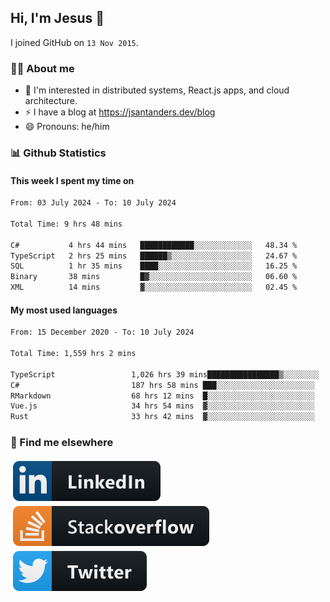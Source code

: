 ## Hi, I'm Jesus 👋

I joined GitHub on `13 Nov 2015`.

<!-- Talking about you -->

### 👨‍💻 About me

- 👦 I'm interested in distributed systems, React.js apps, and cloud architecture.
- ⚡️ I have a blog at <https://jsantanders.dev/blog>
- 😄 Pronouns: he/him

### 📊 Github Statistics

#### This week I spent my time on

<!--START_SECTION:weekly-->

```txt
From: 03 July 2024 - To: 10 July 2024

Total Time: 9 hrs 48 mins

C#           4 hrs 44 mins   ████████████░░░░░░░░░░░░░   48.34 %
TypeScript   2 hrs 25 mins   ██████▒░░░░░░░░░░░░░░░░░░   24.67 %
SQL          1 hr 35 mins    ████░░░░░░░░░░░░░░░░░░░░░   16.25 %
Binary       38 mins         █▓░░░░░░░░░░░░░░░░░░░░░░░   06.60 %
XML          14 mins         ▓░░░░░░░░░░░░░░░░░░░░░░░░   02.45 %
```

<!--END_SECTION:weekly-->

#### My most used languages

<!--START_SECTION:alltime-->

```txt
From: 15 December 2020 - To: 10 July 2024

Total Time: 1,559 hrs 2 mins

TypeScript                 1,026 hrs 39 mins████████████████▒░░░░░░░░   65.85 %
C#                         187 hrs 58 mins ███░░░░░░░░░░░░░░░░░░░░░░   12.06 %
RMarkdown                  68 hrs 12 mins  █░░░░░░░░░░░░░░░░░░░░░░░░   04.37 %
Vue.js                     34 hrs 54 mins  ▓░░░░░░░░░░░░░░░░░░░░░░░░   02.24 %
Rust                       33 hrs 42 mins  ▓░░░░░░░░░░░░░░░░░░░░░░░░   02.16 %
```

<!--END_SECTION:alltime-->

### 📢 Find me elsewhere

<p>
  <a target="_blank" href="https://linkedin.com/in/jsantanders">
    <img src="https://github.com/jsantanders/jsantanders/blob/master/img/linkedin.svg" alt="LinkedIn" style="vertical-align:top; margin:4px">
  </a>
  
  <a target="_blank" href="https://stackoverflow.com/users/7318331/jesus-santander">
    <img src="https://github.com/jsantanders/jsantanders/blob/master/img/stackoverflow.svg" alt="StackOverflow" style="vertical-align:top; margin:4px">
  </a>
  
  <a target="_blank" href="http://twitter.com/jsantanders">
    <img src="https://github.com/jsantanders/jsantanders/blob/master/img/twitter.svg" alt="Twitter" style="vertical-align:top; margin:4px">
  </a>
</p>
